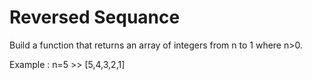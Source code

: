 # Reversed Sequance
Build a function that returns an array of integers from n to 1 where n>0.

Example : n=5 >> [5,4,3,2,1]